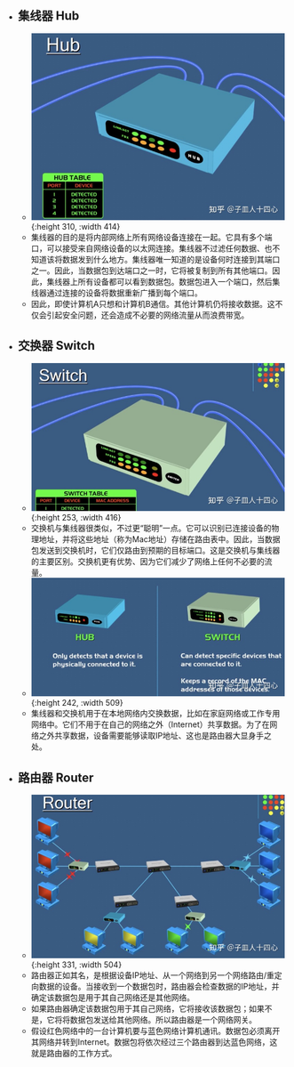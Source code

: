 - ## 集线器 Hub
	- ![image.png](../assets/image_1652919390458_0.png){:height 310, :width 414}
	- 集线器的目的是将内部网络上所有网络设备连接在一起。它具有多个端口，可以接受来自网络设备的以太网连接。集线器不过滤任何数据、也不知道该将数据发到什么地方。集线器唯一知道的是设备何时连接到其端口之一。因此，当数据包到达端口之一时，它将被复制到所有其他端口。因此，集线器上所有设备都可以看到数据包。数据包进入一个端口，然后集线器通过连接的设备将数据重新广播到每个端口。
	- 因此，即使计算机A只想和计算机B通信。其他计算机仍将接收数据。这不仅会引起安全问题，还会造成不必要的网络流量从而浪费带宽。
- ## 交换器 Switch
	- ![image.png](../assets/image_1652919542025_0.png){:height 253, :width 416}
	- 交换机与集线器很类似，不过更“聪明”一点。它可以识别已连接设备的物理地址，并将这些地址（称为Mac地址）存储在路由表中。因此，当数据包发送到交换机时，它们仅路由到预期的目标端口。这是交换机与集线器的主要区别。交换机更有优势、因为它们减少了网络上任何不必要的流量。
	- ![image.png](../assets/image_1652919637997_0.png){:height 242, :width 509}
	- 集线器和交换机用于在本地网络内交换数据，比如在家庭网络或工作专用网络中。它们不用于在自己的网络之外（Internet）共享数据。为了在网络之外共享数据，设备需要能够读取IP地址、这也是路由器大显身手之处。
- ## 路由器 Router
	- ![image.png](../assets/image_1652919747003_0.png){:height 331, :width 504}
	- 路由器正如其名，是根据设备IP地址、从一个网络到另一个网络路由/重定向数据的设备。当接收到一个数据包时，路由器会检查数据的IP地址，并确定该数据包是用于其自己网络还是其他网络。
	- 如果路由器确定该数据包用于其自己网络，它将接收该数据包；如果不是，它将将数据包发送给其他网络。所以路由器是一个网络网关。
	- 假设红色网络中的一台计算机要与蓝色网络计算机通讯。数据包必须离开其网络并转到Internet。数据包将依次经过三个路由器到达蓝色网络，这就是路由器的工作方式。